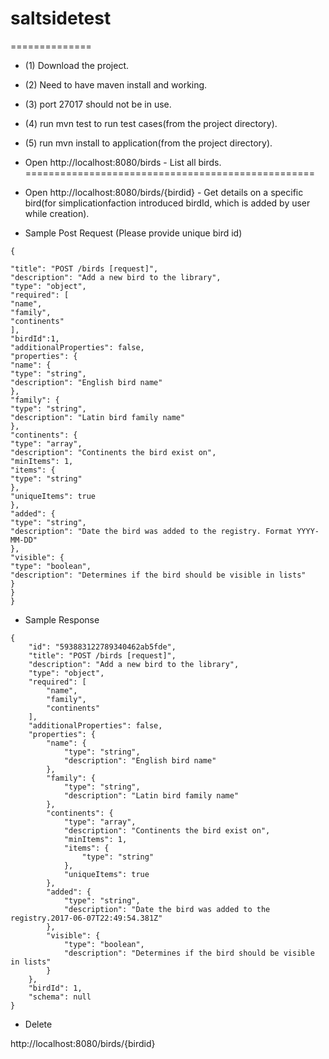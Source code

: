 # saltsidetest
==============
- (1) Download the project.
- (2) Need to have maven install and working.
- (3) port 27017 should not be in use.
- (4) run mvn test to run test cases(from the project directory).
- (5) run mvn install to application(from the project directory). 

- Open http://localhost:8080/birds - List all birds.
==================================================
- Open http://localhost:8080/birds/{birdid} - Get details on a specific bird(for simplicationfaction introduced birdId, which is added by user while creation).


- Sample Post Request (Please provide unique bird id)
```
{

"title": "POST /birds [request]",
"description": "Add a new bird to the library",
"type": "object",
"required": [
"name",
"family",
"continents"
],
"birdId":1,
"additionalProperties": false,
"properties": {
"name": {
"type": "string",
"description": "English bird name"
},
"family": {
"type": "string",
"description": "Latin bird family name"
},
"continents": {
"type": "array",
"description": "Continents the bird exist on",
"minItems": 1,
"items": {
"type": "string"
},
"uniqueItems": true
},
"added": {
"type": "string",
"description": "Date the bird was added to the registry. Format YYYY-MM-DD"
},
"visible": {
"type": "boolean",
"description": "Determines if the bird should be visible in lists"
}
}
}
```
- Sample Response
```
{
    "id": "593883122789340462ab5fde",
    "title": "POST /birds [request]",
    "description": "Add a new bird to the library",
    "type": "object",
    "required": [
        "name",
        "family",
        "continents"
    ],
    "additionalProperties": false,
    "properties": {
        "name": {
            "type": "string",
            "description": "English bird name"
        },
        "family": {
            "type": "string",
            "description": "Latin bird family name"
        },
        "continents": {
            "type": "array",
            "description": "Continents the bird exist on",
            "minItems": 1,
            "items": {
                "type": "string"
            },
            "uniqueItems": true
        },
        "added": {
            "type": "string",
            "description": "Date the bird was added to the registry.2017-06-07T22:49:54.381Z"
        },
        "visible": {
            "type": "boolean",
            "description": "Determines if the bird should be visible in lists"
        }
    },
    "birdId": 1,
    "schema": null
}
```
 - Delete

http://localhost:8080/birds/{birdid}

